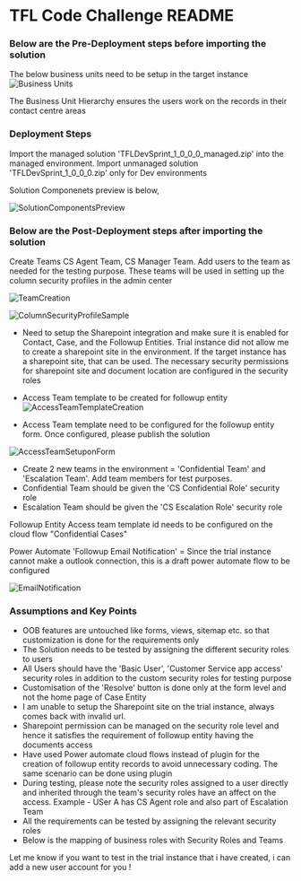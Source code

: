 # TFL Code Challenge README

### Below are the Pre-Deployment steps before importing the solution
The below business units need to be setup in the target instance
![Business Units](https://github.com/venkatreddysangita/venkatpublicrepo/assets/145289091/e14bbceb-747f-475d-9489-fa8bb71225af)

The Business Unit Hierarchy ensures the users work on the records in their contact centre areas


### Deployment Steps

Import the managed solution 'TFLDevSprint_1_0_0_0_managed.zip' into the managed environment. Import unmanaged solution 'TFLDevSprint_1_0_0_0.zip' only for Dev environments

Solution Componenets preview is below,

![SolutionComponentsPreview](https://github.com/venkatreddysangita/venkatpublicrepo/assets/145289091/d9195482-8648-47a0-a7a9-ccd195e150fb)


### Below are the Post-Deployment steps after importing the solution
Create Teams CS Agent Team, CS Manager Team. Add users to the team as needed for the testing purpose. These teams will be used in setting up the column security profiles in the admin center

![TeamCreation](https://github.com/venkatreddysangita/venkatpublicrepo/assets/145289091/15a3f479-5c7a-49c6-b650-7dd61d1778c6)

![ColumnSecurityProfileSample](https://github.com/venkatreddysangita/venkatpublicrepo/assets/145289091/62d3a3d4-1d69-4e67-8230-67734967bea1)


- Need to setup the Sharepoint integration and make sure it is enabled for Contact, Case, and the Followup Entities. Trial instance did not allow me to create a sharepoint site in the environment. If the target instance has a sharepoint site, that can be used. The necessary security permissions for sharepoint site and document location are configured in the security roles

- Access Team template to be created for followup entity
  ![AccessTeamTemplateCreation](https://github.com/venkatreddysangita/venkatpublicrepo/assets/145289091/1982a434-c6bc-4017-9c55-1d7dfe9166b6)

- Access Team template need to be configured for the followup entity form. Once configured, please publish the solution

![AccessTeamSetuponForm](https://github.com/venkatreddysangita/venkatpublicrepo/assets/145289091/03ca65b5-cd14-42f8-946a-5d8203c720b2)


- Create 2 new teams in the environment = 'Confidential Team' and 'Escalation Team'. Add team members for test purposes.
- Confidential Team should be given the 'CS Confidential Role' security role
- Escalation Team should be given the 'CS Escalation Role' security role


Followup Entity Access team template id needs to be configured on the cloud flow "Confidential Cases"



Power Automate 'Followup Email Notification' = Since the trial instance cannot make a outlook connection, this is a draft power automate flow to be configured

![EmailNotification](https://github.com/venkatreddysangita/venkatpublicrepo/assets/145289091/526e8676-91f1-4cce-ad24-65ce338c80f4)



### Assumptions and Key Points
- OOB features are untouched like forms, views, sitemap etc. so that customization is done for the requirements only
- The Solution needs to be tested by assigning the different security roles to users
- All Users should have the 'Basic User', 'Customer Service app access' security roles in addition to the custom security roles for testing purpose
- Customisation of the 'Resolve' button is done only at the form level and not the home page of Case Entity
- I am unable to setup the Sharepoint site on the trial instance, always comes back with invalid url.
- Sharepoint permission can be managed on the security role level and hence it satisfies the requirement of followup entity having the documents access
- Have used Power automate cloud flows instead of plugin for the creation of followup entity records to avoid unnecessary coding. The same scenario can be done using plugin
- During testing, please note the security roles assigned to a user directly and inherited through the team's security roles have an affect on the access. Example - USer A has CS Agent role and also part of Escalation Team
- All the requirements can be tested by assigning the relevant security roles
- Below is the mapping of business roles with Security Roles and Teams

Let me know if you want to test in the trial instance that i have created, i can add a new user account for you !

